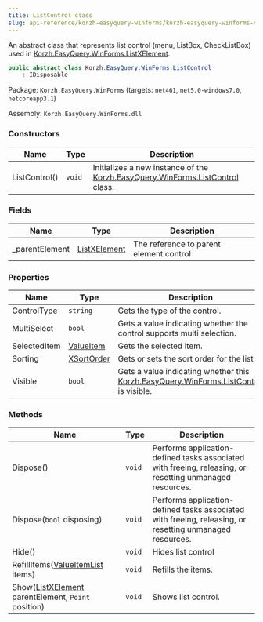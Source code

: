 ```yaml
---
title: ListControl class
slug: api-reference/korzh-easyquery-winforms/korzh-easyquery-winforms-namespace/listcontrol-class
---
```



An abstract class that represents list control (menu, ListBox, CheckListBox) used in [Korzh.EasyQuery.WinForms.ListXElement](/api-reference/korzh-easyquery-winforms/korzh-easyquery-winforms-namespace/listxelement-class).
```csharp
public abstract class Korzh.EasyQuery.WinForms.ListControl
    : IDisposable

```
Package: `Korzh.EasyQuery.WinForms` (targets: `net461`, `net5.0-windows7.0`, `netcoreapp3.1`)

Assembly: `Korzh.EasyQuery.WinForms.dll`

### Constructors

| Name | Type | Description | 
| --- | --- | --- | 
| ListControl() | `void` | Initializes a new instance of the [Korzh.EasyQuery.WinForms.ListControl](/api-reference/korzh-easyquery-winforms/korzh-easyquery-winforms-namespace/listcontrol-class) class. | 


### Fields

| Name | Type | Description | 
| --- | --- | --- | 
| _parentElement | [ListXElement](/api-reference/korzh-easyquery-winforms/korzh-easyquery-winforms-namespace/listxelement-class) | The reference to parent element control | 


### Properties

| Name | Type | Description | 
| --- | --- | --- | 
| ControlType | `string` | Gets the type of the control. | 
| MultiSelect | `bool` | Gets a value indicating whether the control supports multi selection. | 
| SelectedItem | [ValueItem](/api-reference/korzh-easyquery-winforms/korzh-easyquery-winforms-namespace/valueitem-class) | Gets the selected item. | 
| Sorting | [XSortOrder](/api-reference/korzh-easyquery-winforms/korzh-easyquery-winforms-namespace/xsortorder-enum) | Gets or sets the sort order for the list | 
| Visible | `bool` | Gets a value indicating whether this [Korzh.EasyQuery.WinForms.ListControl](/api-reference/korzh-easyquery-winforms/korzh-easyquery-winforms-namespace/listcontrol-class) is visible. | 


### Methods

| Name | Type | Description | 
| --- | --- | --- | 
| Dispose() | `void` | Performs application-defined tasks associated with freeing, releasing, or resetting unmanaged resources. | 
| Dispose(`bool` disposing) | `void` | Performs application-defined tasks associated with freeing, releasing, or resetting unmanaged resources. | 
| Hide() | `void` | Hides list control | 
| RefillItems([ValueItemList](/api-reference/korzh-easyquery-winforms/korzh-easyquery-winforms-namespace/valueitemlist-class) items) | `void` | Refills the items. | 
| Show([ListXElement](/api-reference/korzh-easyquery-winforms/korzh-easyquery-winforms-namespace/listxelement-class) parentElement, `Point` position) | `void` | Shows list control. |